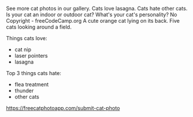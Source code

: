 See more cat photos in our gallery.
Cats love lasagna.
Cats hate other cats.
Is your cat an indoor or outdoor cat?
What's your cat's personality?
No Copyright - freeCodeCamp.org
A cute orange cat lying on its back.
Five cats looking around a field.

Things cats love:

- cat nip
- laser pointers
- lasagna

Top 3 things cats hate:

- flea treatment
- thunder
- other cats

https://freecatphotoapp.com/submit-cat-photo
